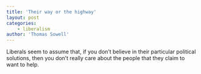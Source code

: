 ```yaml
---
title: 'Their way or the highway'
layout: post
categories:
    - liberalism
author: 'Thomas Sowell'
---
```


Liberals seem to assume that, if you don’t believe in their particular political solutions, then you don’t really care about the people that they claim to want to help.